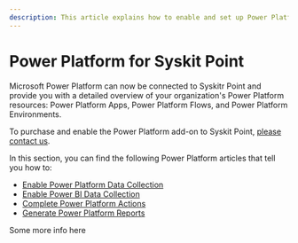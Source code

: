 ```yaml
---
description: This article explains how to enable and set up Power Platform data collection for Syskit Point. 
---
```


# Power Platform for Syskit Point

Microsoft Power Platform can now be connected to Syskitr Point and provide you with a detailed overview of your organization's Power Platform resources: Power Platform Apps, Power Platform Flows, and Power Platform Environments. 

To purchase and enable the Power Platform add-on to Syskit Point, [please contact us](https://www.syskit.com/contact-us/).

In this section, you can find the following Power Platform articles that tell you how to:

* [Enable Power Platform Data Collection](../power-platform/power-platform.md)
* [Enable Power BI Data Collection](../power-platform/enable-powerBI-data-collection.md)
* [Complete Power Platform Actions](../power-platform/power-platform-actions.md)
* [Generate Power Platform Reports](../power-platform/power-platform-reports/README.md)

Some more info here